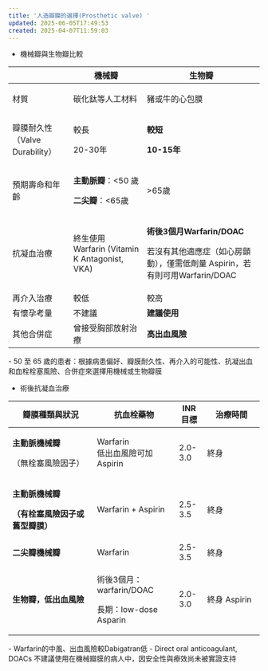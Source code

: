 ```yaml
---
title: '人造瓣膜的選擇(Prosthetic valve) '
updated: 2025-06-05T17:49:53
created: 2025-04-07T11:59:03
---
```


- 機械瓣與生物瓣比較
<table>
<colgroup>
<col style="width: 24%" />
<col style="width: 29%" />
<col style="width: 46%" />
</colgroup>
<thead>
<tr class="header">
<th></th>
<th>機械瓣</th>
<th>生物瓣</th>
</tr>
</thead>
<tbody>
<tr class="odd">
<td>材質</td>
<td><p>碳化鈦等人工材料</p>
<p></p></td>
<td><p>豬或牛的心包膜</p>
<p></p></td>
</tr>
<tr class="even">
<td>瓣膜耐久性（Valve Durability）</td>
<td><p>較長</p>
<p>20-30年</p></td>
<td><p><strong>較短</strong></p>
<p><strong>10-15年</strong></p></td>
</tr>
<tr class="odd">
<td>預期壽命和年齡</td>
<td><p><strong>主動脈瓣</strong>：&lt;50 歲</p>
<p><strong>二尖瓣</strong>：&lt;65歲</p></td>
<td>&gt;65歲</td>
</tr>
<tr class="even">
<td>抗凝血治療</td>
<td>終生使用 Warfarin (Vitamin K Antagonist, VKA)</td>
<td><p><strong>術後3個月Warfarin/DOAC</strong></p>
<p>若沒有其他適應症（如心房顫動），僅需低劑量 Aspirin，若有則可用Warfarin/DOAC</p></td>
</tr>
<tr class="odd">
<td>再介入治療</td>
<td>較低</td>
<td>較高</td>
</tr>
<tr class="even">
<td>有懷孕考量</td>
<td>不建議</td>
<td><strong>建議使用</strong></td>
</tr>
<tr class="odd">
<td>其他合併症</td>
<td>曾接受胸部放射治療</td>
<td><strong>高出血風險</strong></td>
</tr>
</tbody>
</table>
- 50 至 65 歲的患者：根據病患偏好、瓣膜耐久性、再介入的可能性、抗凝出血和血栓栓塞風險、合併症來選擇用機械或生物瓣膜

- 術後抗凝血治療
<table>
<colgroup>
<col style="width: 33%" />
<col style="width: 32%" />
<col style="width: 11%" />
<col style="width: 22%" />
</colgroup>
<thead>
<tr class="header">
<th><strong>瓣膜種類與狀況</strong></th>
<th><strong>抗血栓藥物</strong></th>
<th><strong>INR目標</strong></th>
<th><strong>治療時間</strong></th>
</tr>
</thead>
<tbody>
<tr class="odd">
<td><p><strong>主動脈機械瓣</strong></p>
<p>（無栓塞風險因子）</p></td>
<td>Warfarin<br />
低出血風險可加 Aspirin</td>
<td>2.0-3.0</td>
<td>終身</td>
</tr>
<tr class="even">
<td><p><strong>主動脈機械瓣</strong></p>
<p><strong>（有栓塞風險因子或舊型瓣膜）</strong></p></td>
<td>Warfarin + Aspirin</td>
<td>2.5-3.5</td>
<td>終身</td>
</tr>
<tr class="odd">
<td><strong>二尖瓣機械瓣</strong></td>
<td>Warfarin</td>
<td>2.5-3.5</td>
<td>終身</td>
</tr>
<tr class="even">
<td><strong>生物瓣，低出血風險</strong></td>
<td><p>術後3個月：warfarin/DOAC</p>
<p>長期：low-dose Asparin</p></td>
<td>2.0-3.0</td>
<td>終身 Aspirin</td>
</tr>
</tbody>
</table>
- Warfarin的中風、出血風險較Dabigatran低
- Direct oral anticoagulant, DOACs 不建議使用在機械瓣膜的病人中，因安全性與療效尚未被實證支持


